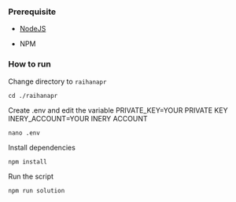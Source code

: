 ### Prerequisite

- [NodeJS](https://nodejs.org/en/)

- NPM



### How to run

Change directory to ```raihanapr```

```shell
cd ./raihanapr
```

Create .env and edit the variable
PRIVATE_KEY=YOUR PRIVATE KEY
INERY_ACCOUNT=YOUR INERY ACCOUNT

```shell
nano .env
```

Install dependencies

```shell
npm install
```

Run the script

```
npm run solution
```
